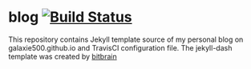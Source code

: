 # blog [![Build Status](https://travis-ci.com/galaxie500/blog.svg?branch=master)](https://travis-ci.com/galaxie500/blog)
This repository contains Jekyll template source of my personal blog on galaxie500.github.io and TravisCI configuration file.
The jekyll-dash template was created by [bitbrain](https://github.com/bitbrain)
